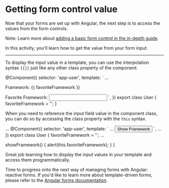 # Getting form control value

Now that your forms are set up with Angular, the next step is to access the values from the form controls.

Note: Learn more about [adding a basic form control in the in-depth guide](/guide/forms/reactive-forms#adding-a-basic-form-control).

In this activity, you'll learn how to get the value from your form input.

<hr>

<docs-workflow>

<docs-step title="Show the value of the input field in the template">

To display the input value in a template, you can use the interpolation syntax `{{}}` just like any other class property of the component:

<docs-code language="angular-ts" highlight="[5]">
@Component({
  selector: 'app-user',
  template: `
    ...
    <p>Framework: {{ favoriteFramework }}</p>
    <label for="framework">
      Favorite Framework:
      <input id="framework" type="text" [(ngModel)]="favoriteFramework" />
    </label>
  `,
})
export class User {
  favoriteFramework = '';
}
</docs-code>

</docs-step>

<docs-step title="Retrieve the value of an input field">

When you need to reference the input field value in the component class, you can do so by accessing the class property with the `this` syntax.

<docs-code language="angular-ts" highlight="[15]">
...
@Component({
  selector: 'app-user',
  template: `
    ...
    <button (click)="showFramework()">Show Framework</button>
  `,
  ...
})
export class User {
  favoriteFramework = '';
  ...

  showFramework() {
    alert(this.favoriteFramework);
  }
}
</docs-code>

</docs-step>

</docs-workflow>

Great job learning how to display the input values in your template and access them programmatically.

Time to progress onto the next way of managing forms with Angular: reactive forms. If you'd like to learn more about template-driven forms, please refer to the [Angular forms documentation](guide/forms/template-driven-forms).
